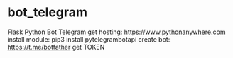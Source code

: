 # bot_telegram
Flask Python Bot Telegram
get hosting: https://www.pythonanywhere.com
install module: pip3 install pytelegrambotapi
create bot: https://t.me/botfather
get TOKEN
